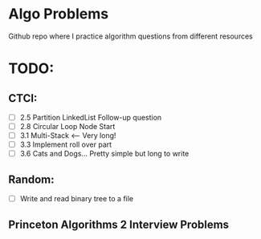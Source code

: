 # Algo Problems
Github repo where I practice algorithm questions from different resources

# TODO:
## CTCI:
- [ ] 2.5 Partition LinkedList Follow-up question
- [ ] 2.8 Circular Loop Node Start
- [ ] 3.1 Multi-Stack <-- Very long!
- [ ] 3.3 Implement roll over part
- [ ] 3.6 Cats and Dogs... Pretty simple but long to write
## Random:
- [ ] Write and read binary tree to a file 

## Princeton Algorithms 2 Interview Problems
